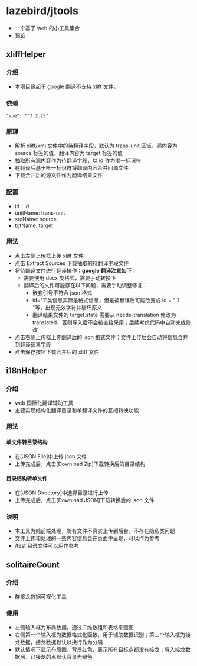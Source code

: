 # lazebird/jtools

- 一个基于 web 的小工具集合
- <a href="https://lazebird.github.io/jtools/" target="_blank">预览</a>

## xliffHelper

### 介绍

- 本项目缘起于 google 翻译不支持 xliff 文件。

### 依赖

`"vue": "^3.2.25"`

### 原理

- 解析 xliff/xml 文件中的待翻译字段，默认为 trans-unit 区域，源内容为 source 标签的值，翻译内容为 target 标签的值
- 抽取所有源内容作为待翻译字段，以 id 作为唯一标识符
- 在翻译后基于唯一标识符将翻译内容合并回源文件
- 下载合并后的源文件作为翻译结果文件

### 配置

- id：id
- unitName: trans-unit
- srcName: source
- tgtName: target

### 用法

- 点击左侧上传框上传 xliff 文件
- 点击 Extract Sources 下载抽取的待翻译字段文件
- 将待翻译文件进行翻译操作；**google 翻译注意如下**：
  - 需要使用 docx 类格式，需要手动转换下
  - 翻译后的文件可能存在以下问题，需要手动调整修复：
    - 嵌套引号不符合 json 格式
    - id="1"类信息实际是格式信息，但是被翻译后可能改变成 id = " 1 "等，出现无效字符并破坏原义
    - 翻译结果文件的 target.state 需要从 needs-translation 修改为 translated，否则导入后不会被直接采用；后续考虑代码中自动完成修改
- 点击右侧上传框上传翻译后的 json 格式文件；文件上传后会自动将信息合并到翻译结果字段
- 点击保存按钮下载合并后的 xliff 文件

## i18nHelper

### 介绍

- web 国际化翻译辅助工具
- 主要实现结构化翻译目录和单翻译文件的互相转换功能

### 用法

#### 单文件转目录结构

- 在[JSON File]中上传 json 文件
- 上传完成后，点击[Download Zip]下载转换后的目录结构

#### 目录结构转单文件

- 在[JSON Directory]中选择目录进行上传
- 上传完成后，点击[Download JSON]下载转换后的 json 文件

### 说明

- 本工具为纯前端处理，所有文件不真实上传到后台，不存在隐私类问题
- 文件上传和处理的一些内容信息会在页面中呈现，可以作为参考
- /test 目录文件可以用作参考

## solitaireCount

### 介绍

- 群接龙数据可视化工具

### 使用

- 左侧输入框为布局数据，通过二维数组和表格来画图
- 右侧第一个输入框为数据格式化函数，用于辅助数据识别；第二个输入框为接龙数据，接龙数据默认以换行作为分隔
- 默认情况下显示布局图，背景红色，表示所有目标点都没有接龙；导入接龙数据后，已接龙的点默认背景为绿色
